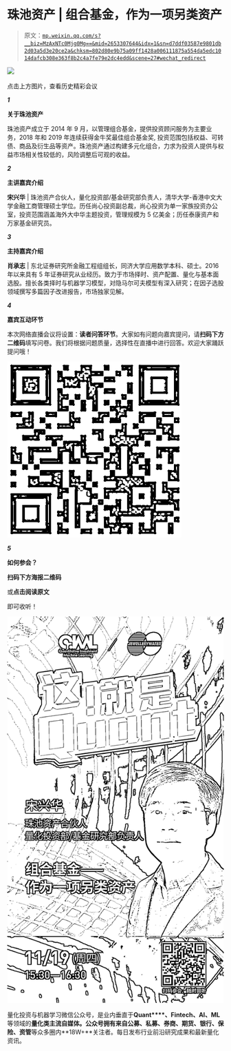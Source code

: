 # 珠池资产 | 组合基金，作为一项另类资产

> 原文：[`mp.weixin.qq.com/s?__biz=MzAxNTc0Mjg0Mg==&mid=2653307644&idx=1&sn=d7ddf03587e9801db2d03a5d3e20ce2a&chksm=802d80e9b75a09ff1428a006111875a554da5edc1014dafcb308e363f8b2c4a7fe79e2dc4edd&scene=27#wechat_redirect`](http://mp.weixin.qq.com/s?__biz=MzAxNTc0Mjg0Mg==&mid=2653307644&idx=1&sn=d7ddf03587e9801db2d03a5d3e20ce2a&chksm=802d80e9b75a09ff1428a006111875a554da5edc1014dafcb308e363f8b2c4a7fe79e2dc4edd&scene=27#wechat_redirect)

![](http://mp.weixin.qq.com/s?__biz=MzAxNTc0Mjg0Mg==&mid=2653306887&idx=1&sn=c9b8ce2bdf6c17c1833b2f18fe8d3f06&chksm=802d8212b75a0b04d63492e15956b0edc389e29e5b5e63437127290cc2869e7a3481addefc3d&scene=21#wechat_redirect)

点击上方图片，查看历史精彩会议

***1***

**关于珠池资产**

珠池资产成立于 2014 年 9 月，以管理组合基金，提供投资顾问服务为主要业务，2018 年和 2019 年连续获得金牛奖最佳组合基金奖, 投资范围包括权益、可转债、商品及衍生品等资产。珠池资产通过构建多元化组合，力求为投资人提供与权益市场相关性较低的，风险调整后可观的收益。

***2***

**主讲嘉宾介绍**

**宋兴华** | 珠池资产合伙人，量化投资部/基金研究部负责人，清华大学-香港中文大学金融工商管理硕士学位。历任尚心投资副总裁，尚心投资为单一家族投资办公室，投资范围涵盖海外大中华主题投资，管理规模为 5 亿美金；历任泰康资产和万家基金研究员。

***3***

**主持嘉宾介绍**

**肖承志** | 东北证券研究所金融工程组组长，同济大学应用数学本科、硕士。2016 年以来具有 5 年证券研究从业经历。致力于市场择时、资产配置、量化与基本面选股。擅长各类择时与机器学习模型，对隐马尔可夫模型有深入研究；在因子选股领域撰写多篇因子改进报告，市场独家见解。

***4***

**嘉宾互动环节**

本次网络直播会议将设置：**读者问答环节**。大家如有问题向嘉宾提问，请**扫码下方二维码**填写问卷。我们将根据问题质量，选择性在直播中进行回答。欢迎大家踊跃提问哦！

![](img/f7ad8513196a4a88563ac78a91f5a5f4.png)

***5***

**如何参会？**

**扫码下方海报二维码**

或**点击阅读原文**

即可收听！

![](img/dddaee88f047dd55fc78e36b53cced30.png)

量化投资与机器学习微信公众号，是业内垂直于**Quant****、Fintech、AI、ML**等领域的**量化类主流自媒体。**公众号拥有来自**公募、私募、券商、期货、银行、保险、资管**等众多圈内**18W+**关注者。每日发布行业前沿研究成果和最新量化资讯。